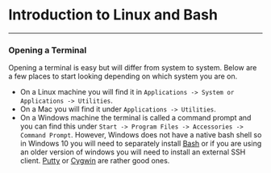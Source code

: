 
# Introduction to Linux and Bash 
___

### Opening a Terminal

Opening a terminal is easy but will differ from system to system. Below are a few places to start looking depending on which system you are on.

- On a Linux machine you will find it in `Applications -> System or Applications -> Utilities`.
- On a Mac you will find it under `Applications -> Utilities`.
- On a Windows machine the terminal is called a command prompt and you can find this under `Start -> Program Files -> Accessories -> Command Prompt`. However, Windows does not have a native bash shell so in Windows 10 you will need to separately install [Bash](https://www.windowscentral.com/how-install-bash-shell-command-line-windows-10) or if you are using an older version of windows you will need to install an external SSH client. [Putty](http://www.chiark.greenend.org.uk/~sgtatham/putty/download.html) or [Cygwin](https://cygwin.com/install.html) are rather good ones.
